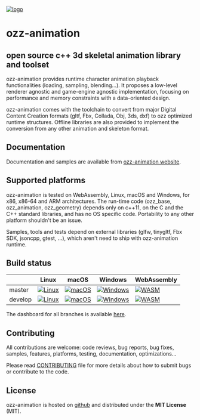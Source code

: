[![logo](media/icon/ozz-grey-256.png)](http://guillaumeblanc.github.io/ozz-animation/)

ozz-animation
=============

open source c++ 3d skeletal animation library and toolset
---------------------------------------------------------

ozz-animation provides runtime character animation playback functionalities (loading, sampling, blending...). It proposes a low-level renderer agnostic and game-engine agnostic implementation, focusing on performance and memory constraints with a data-oriented design.

ozz-animation comes with the toolchain to convert from major Digital Content Creation formats (gltf, Fbx, Collada, Obj, 3ds, dxf) to ozz optimized runtime structures. Offline libraries are also provided to implement the conversion from any other animation and skeleton format.

Documentation
-------------

Documentation and samples are available from [ozz-animation website](http://guillaumeblanc.github.io/ozz-animation/).

Supported platforms
-------------------

ozz-animation is tested on WebAssembly, Linux, macOS and Windows, for x86, x86-64 and ARM architectures. The run-time code (ozz_base, ozz_animation, ozz_geometry) depends only on c++11, on the C and the C++ standard libraries, and has no OS specific code. Portability to any other platform shouldn't be an issue.

Samples, tools and tests depend on external libraries (glfw, tinygltf, Fbx SDK, jsoncpp, gtest, ...), which aren't need to ship with ozz-animation runtime.

Build status
------------

|         | Linux  | macOS | Windows | WebAssembly |
| ------- | ------ | ------ | ------- | ------- |
| master  | [![Linux](https://github.com/guillaumeblanc/ozz-animation/actions/workflows/linux.yml/badge.svg?branch=master)](https://github.com/guillaumeblanc/ozz-animation/actions/workflows/linux.yml) | [![macOS](https://github.com/guillaumeblanc/ozz-animation/actions/workflows/macos.yml/badge.svg?branch=master)](https://github.com/guillaumeblanc/ozz-animation/actions/workflows/macos.yml) | [![Windows](https://github.com/guillaumeblanc/ozz-animation/actions/workflows/windows.yml/badge.svg?branch=master)](https://github.com/guillaumeblanc/ozz-animation/actions/workflows/windows.yml) | [![WASM](https://github.com/guillaumeblanc/ozz-animation/actions/workflows/wasm.yml/badge.svg?branch=master)](https://github.com/guillaumeblanc/ozz-animation/actions/workflows/wasm.yml) |
| develop | [![Linux](https://github.com/guillaumeblanc/ozz-animation/actions/workflows/linux.yml/badge.svg?branch=develop)](https://github.com/guillaumeblanc/ozz-animation/actions/workflows/linux.yml) | [![macOS](https://github.com/guillaumeblanc/ozz-animation/actions/workflows/macos.yml/badge.svg?branch=develop)](https://github.com/guillaumeblanc/ozz-animation/actions/workflows/macos.yml) | [![Windows](https://github.com/guillaumeblanc/ozz-animation/actions/workflows/windows.yml/badge.svg?branch=develop)](https://github.com/guillaumeblanc/ozz-animation/actions/workflows/windows.yml) | [![WASM](https://github.com/guillaumeblanc/ozz-animation/actions/workflows/wasm.yml/badge.svg?branch=develop)](https://github.com/guillaumeblanc/ozz-animation/actions/workflows/wasm.yml) |

The dashboard for all branches is available [here](http://guillaumeblanc.github.io/ozz-animation/documentation/dashboard/).

Contributing
------------

All contributions are welcome: code reviews, bug reports, bug fixes, samples, features, platforms, testing, documentation, optimizations...

Please read [CONTRIBUTING](CONTRIBUTING.md) file for more details about how to submit bugs or contribute to the code.

License
-------

ozz-animation is hosted on [github](http://github.com/guillaumeblanc/ozz-animation/) and distributed under the **MIT License** (MIT).
